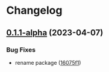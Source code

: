 # Changelog

## [0.1.1-alpha](https://github.com/softlimit/theme-envy/compare/v0.1.0-alpha...v0.1.1-alpha) (2023-04-07)


### Bug Fixes

* rename package ([16075f1](https://github.com/softlimit/theme-envy/commit/16075f10a62b69619e65af8844574eeee4a0b650))
